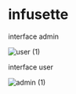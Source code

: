 # infusette
interface admin

![user (1)](https://github.com/user-attachments/assets/135fb669-e2ce-4355-8fc8-852c436b0dab)


interface user

![admin (1)](https://github.com/user-attachments/assets/9a1ad8d6-a14d-4cf0-99e3-9d39f11207f8)
